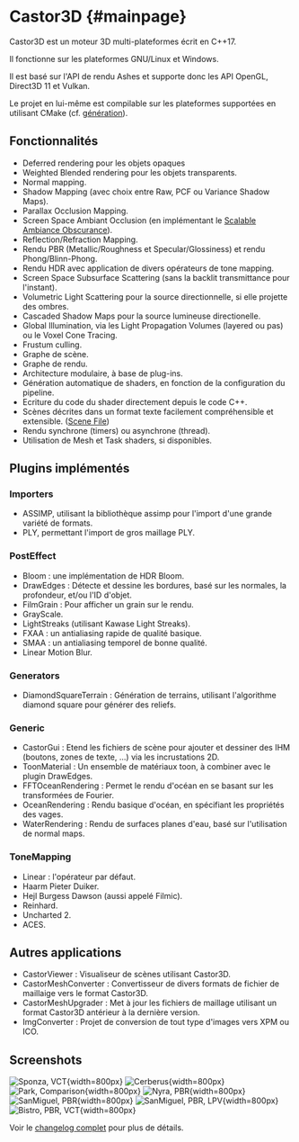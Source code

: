 Castor3D	{#mainpage}
========

Castor3D est un moteur 3D multi-plateformes écrit en C++17.

Il fonctionne sur les plateformes GNU/Linux et Windows.

Il est basé sur l'API de rendu Ashes et supporte donc les API OpenGL, Direct3D 11 et Vulkan.

Le projet en lui-même est compilable sur les plateformes supportées en utilisant CMake (cf. [génération](Build-French.md)).

## Fonctionnalités

- Deferred rendering pour les objets opaques
- Weighted Blended rendering pour les objets transparents.
- Normal mapping.
- Shadow Mapping (avec choix entre Raw, PCF ou Variance Shadow Maps).
- Parallax Occlusion Mapping.
- Screen Space Ambiant Occlusion (en implémentant le [Scalable Ambiance Obscurance](https://casual-effects.com/research/McGuire2012SAO/index.html)).
- Reflection/Refraction Mapping.
- Rendu PBR (Metallic/Roughness et Specular/Glossiness) et rendu Phong/Blinn-Phong.
- Rendu HDR avec application de divers opérateurs de tone mapping.
- Screen Space Subsurface Scattering (sans la backlit transmittance pour l'instant).
- Volumetric Light Scattering pour la source directionnelle, si elle projette des ombres.
- Cascaded Shadow Maps pour la source lumineuse directionelle.
- Global Illumination, via les Light Propagation Volumes (layered ou pas) ou le Voxel Cone Tracing.
- Frustum culling.
- Graphe de scène.
- Graphe de rendu.
- Architecture modulaire, à base de plug-ins.
- Génération automatique de shaders, en fonction de la configuration du pipeline.
- Ecriture du code du shader directement depuis le code C++.
- Scènes décrites dans un format texte facilement compréhensible et extensible. ([Scene File](SceneFile-French.md))
- Rendu synchrone (timers) ou asynchrone (thread).
- Utilisation de Mesh et Task shaders, si disponibles.

## Plugins implémentés

### Importers

- ASSIMP, utilisant la bibliothèque assimp pour l'import d'une grande variété de formats.
- PLY, permettant l'import de gros maillage PLY.

### PostEffect

- Bloom : une implémentation de HDR Bloom.
- DrawEdges : Détecte et dessine les bordures, basé sur les normales, la profondeur, et/ou l'ID d'objet.
- FilmGrain : Pour afficher un grain sur le rendu.
- GrayScale.
- LightStreaks (utilisant Kawase Light Streaks).
- FXAA : un antialiasing rapide de qualité basique.
- SMAA : un antialiasing temporel de bonne qualité.
- Linear Motion Blur.

### Generators

- DiamondSquareTerrain : Génération de terrains, utilisant l'algorithme diamond square pour générer des reliefs.

### Generic

- CastorGui : Etend les fichiers de scène pour ajouter et dessiner des IHM (boutons, zones de texte, ...) via les incrustations 2D.
- ToonMaterial : Un ensemble de matériaux toon, à combiner avec le plugin DrawEdges.
- FFTOceanRendering : Permet le rendu d'océan en se basant sur les transformées de Fourier.
- OceanRendering : Rendu basique d'océan, en spécifiant les propriétés des vages.
- WaterRendering : Rendu de surfaces planes d'eau, basé sur l'utilisation de normal maps.

### ToneMapping

- Linear : l'opérateur par défaut.
- Haarm Pieter Duiker.
- Hejl Burgess Dawson (aussi appelé Filmic).
- Reinhard.
- Uncharted 2.
- ACES.

## Autres applications

- CastorViewer : Visualiseur de scènes utilisant Castor3D.
- CastorMeshConverter : Convertisseur de divers formats de fichier de maillaige vers le format Castor3D.
- CastorMeshUpgrader : Met à jour les fichiers de maillage utilisant un format Castor3D antérieur à la dernière version.
- ImgConverter : Projet de conversion de tout type d'images vers XPM ou ICO.

## Screenshots

![Sponza, VCT](http://dragonjoker.github.io/Castor3D/img/Sponza-PBR-VCT-Small.png){width=800px}
![Cerberus](http://dragonjoker.github.io/Castor3D/img/Cerberus-PBR-Small.png){width=800px}
![Park, Comparison](http://dragonjoker.github.io/Castor3D/img/Park-Small.png){width=800px}
![Nyra, PBR](http://dragonjoker.github.io/Castor3D/img/Nyra-PBR-MR-Small.png){width=800px}
![SanMiguel, PBR](http://dragonjoker.github.io/Castor3D/img/SanMiguel-PBR-SG-Small.png){width=800px}
![SanMiguel, PBR, LPV](http://dragonjoker.github.io/Castor3D/img/SanMiguel-PBR-SG-LPV-Small.png){width=800px}
![Bistro, PBR, VCT](http://dragonjoker.github.io/Castor3D/img/Bistro-PBR-VCT-Small.png){width=800px}

Voir le [changelog complet](ChangeLog-French.md) pour plus de détails.
